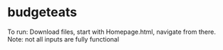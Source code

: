 # budgeteats
To run: 
Download files, start with Homepage.html, navigate from there. 
Note: not all inputs are fully functional

